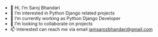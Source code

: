 - 👋 Hi, I’m Saroj Bhandari
- 👀 I’m interested in Python Django related projects
- 🌱 I’m currently working as Python Django Developer
- 💞️ I’m looking to collaborate on projects
- 📫 Interested can reach me via email iamsarozbhandari@gmail.com

<!---
sarozbhandari/sarozbhandari is a ✨ special ✨ repository because its `README.md` (this file) appears on your GitHub profile.
You can click the Preview link to take a look at your changes.
--->
